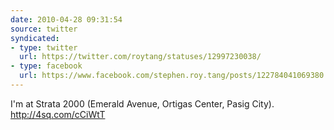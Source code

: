 ```yaml
---
date: 2010-04-28 09:31:54
source: twitter
syndicated:
- type: twitter
  url: https://twitter.com/roytang/statuses/12997230038/
- type: facebook
  url: https://www.facebook.com/stephen.roy.tang/posts/122784041069380
---
```


I'm at Strata 2000 (Emerald Avenue, Ortigas Center, Pasig City). http://4sq.com/cCiWtT